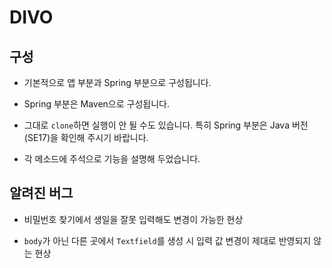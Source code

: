 # DIVO

## 구성
* 기본적으로 앱 부분과 Spring 부분으로 구성됩니다.

* Spring 부분은 Maven으로 구성됩니다.

* 그대로 `clone`하면 실행이 안 될 수도 있습니다. 특히 Spring 부분은 Java 버전(SE17)을 확인해 주시기 바랍니다.

* 각 메소드에 주석으로 기능을 설명해 두었습니다.

## 알려진 버그
* 비밀번호 찾기에서 생일을 잘못 입력해도 변경이 가능한 현상

* `body`가 아닌 다른 곳에서 `Textfield`를 생성 시 입력 값 변경이 제대로 반영되지 않는 현상
